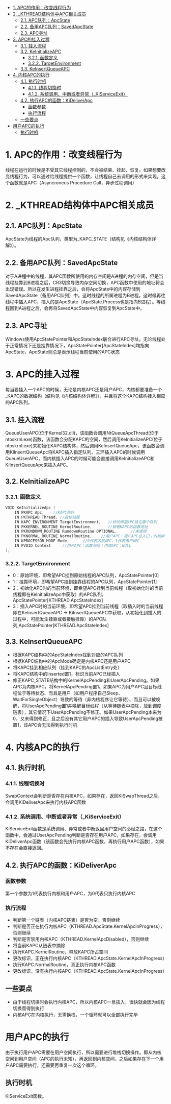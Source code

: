 <!-- TOC -->

- [1. APC的作用：改变线程行为](#1-apc的作用改变线程行为)
- [2. _KTHREAD结构体中APC相关成员](#2-_kthread结构体中apc相关成员)
    - [2.1. APC队列：ApcState](#21-apc队列apcstate)
    - [2.2. 备用APC队列：SavedApcState](#22-备用apc队列savedapcstate)
    - [2.3. APC寻址](#23-apc寻址)
- [3. APC的挂入过程](#3-apc的挂入过程)
    - [3.1. 挂入流程](#31-挂入流程)
    - [3.2. KeInitializeAPC](#32-keinitializeapc)
        - [3.2.1. 函数定义](#321-函数定义)
        - [3.2.2. TargetEnvironment](#322-targetenvironment)
    - [3.3. KeInsertQueueAPC](#33-keinsertqueueapc)
- [4. 内核APC的执行](#4-内核apc的执行)
    - [4.1. 执行时机](#41-执行时机)
        - [4.1.1. 线程切换时](#411-线程切换时)
        - [4.1.2. 系统调用、中断或者异常（_KiServiceExit）](#412-系统调用中断或者异常_kiserviceexit)
    - [4.2. 执行APC的函数：KiDeliverApc](#42-执行apc的函数kideliverapc)
        - [函数参数](#函数参数)
        - [执行流程](#执行流程)
    - [一些要点](#一些要点)
- [用户APC的执行](#用户apc的执行)
    - [执行时机](#执行时机)

<!-- /TOC -->
# 1. APC的作用：改变线程行为
线程在运行的时候是不受其它线程控制的，不会被结束、挂起、恢复。如果想要改变线程行为，可以通过给线程提供一个函数，让线程自己去调用的形式来实现。这个函数就是APC（Asyncroneus Procedure Call，异步过程调用）
# 2. _KTHREAD结构体中APC相关成员
## 2.1. APC队列：ApcState
ApcState为线程的Apc队列，类型为_KAPC_STATE（结构见《内核结构体详解》）。
## 2.2. 备用APC队列：SavedApcState
对于A进程中的线程，其APC函数所使用的内存空间是A进程的内存空间，但是当线程挂靠到B进程之后，CR3切换导致内存空间切换，APC函数中使用的地址将会出现错误。所以在发生进程挂靠之后，会将ApcState中的内容存储到SavedApcState（备用APC队列）中。这时线程的所属进程为B进程，这时候再往线程中插入APC，插入的是ApcState（ApcState.Process也是指向B进程）。等线程回到A进程之后，会再将SavedApcState中内容恢复到ApcState中。
## 2.3. APC寻址
Windows使用ApcStatePointer和ApcStateIndex联合进行APC寻址，无论线程处于正常情况下还是挂靠情况下，ApcStatePointer[ApcStateIndex]均指向ApcState，ApcState则总是表示线程当前使用的APC状态
# 3. APC的挂入过程
每当要挂入一个APC的时候，无论是内核APC还是用户APC，内核都要准备一个_KAPC的数据结构（结构见《内核结构体详解》），并且将这个KAPC结构挂入相应的APC队列。
## 3.1. 挂入流程
QueueUserAPC(位于Kernel32.dll)，该函数会调用NtQueueApcThread(位于ntoskrnl.exe)函数，该函数会分配KAPC的空间，然后调用KeInitializeAPC(位于ntoskrnl.exe)来初始化KAPC结构体，然后调用KeInsertQueueApc，该函数会调用KiInsertQueueApc将KAPC插入指定队列。三环插入APC的时候调用QueueUserAPC，而内核插入APC的时候可能会直接调用KeInitializeAPC和KiInsertQueueApc来插入APC。
## 3.2. KeInitializeAPC
### 3.2.1. 函数定义
```c
VOID KeInitializeApc ( 
    IN PKAPC Apc,    //KAPC指针
    IN PKTHREAD Thread, //目标线程
    IN KAPC_ENVIRONMENT TargetEnvironment,   //标识希望APC挂在哪个队列
    IN PKKERNEL_ROUTINE KernelRoutine,       //销毁KAPC的函数地址
    IN PKRUNDOWN_ROUTINE RundownRoutine OPTIONAL,      //未使用
    IN PKNORMAL_ROUTINE NormalRoutine,    //用户APC：用户APC总入口；内核APC：函数地址
    IN KPROCESSOR_MODE Mode,      //0代表内核APC，1代表用户APC
    IN PVOID Context     //用户APC：函数地址；内核APC：NULL
);
```
### 3.2.2. TargetEnvironment
* 0：原始环境，即希望APC挂到原始线程的APC队列，ApcStatePointer[0]
* 1：挂靠环境，即希望APC挂到挂靠线程的APC队列，ApcStatePointer[1]
* 2：初始化APC时的当前环境，即希望APC挂到当前线程（取初始化时的当前线程即在KeInitializeApc中获取）的APC队列，ApcStatePointer[KTHREAD.ApcStateIndex]
* 3：插入APC时的当前环境，即希望APC挂到当前线程（取插入时的当前线程即在KeInsertQueueAPC -> KiInsertQueueAPC中获取，从初始化到插入的过程中，可能发生挂靠或者接触挂靠）的APC队列,ApcStatePointer[KTHREAD.ApcStateIndex]
## 3.3. KeInsertQueueAPC
* 根据KAPC结构中的ApcStateIndex找到对应的APC队列
* 根据KAPC结构中的ApcMode确定是内核APC还是用户APC
* 将KAPC挂到相应队列（挂到KAPC的ApcListEntry处）
* 将KAPC结构中的Inserted置1，标识当前APC已经插入
* 修正KAPC_STATE结构中的KernelApcPending和UserApcPending。如果APC为内核APC，将KernelApcPending置1。如果APC为用户APC且目标线程位于等待状态、而且是用户（如用户程序自己Sleep、WaitForSingleObject）导致的等待（非内核程序让它等待）、而且可以被唤醒，将UserApcPending置1并唤醒目标线程（从等待链表中摘除，放到调度链表），其它情况下UserApcPending不修正。如果UserApcPending本来为0，又未得到修正，且之后没有其它用户APC的插入导致UserApcPending被置1，该APC会无法得到执行时机
# 4. 内核APC的执行
## 4.1. 执行时机
### 4.1.1. 线程切换时
SwapContext会判断是否存在内核APC，如果存在，返回KiSwapThread之后，会调用KiDeliverApc来执行内核APC函数
### 4.1.2. 系统调用、中断或者异常（_KiServiceExit）
KiServiceExit函数是系统调用、异常或者中断返回用户空间的必经之路，在这个函数中，会通过UserApcPending判断是否存在用户APC，如果存在，会调用KiDeliverApc函数（该函数会先执行内核APC函数，再执行用户APC函数），如果不存在会直接返回。
## 4.2. 执行APC的函数：KiDeliverApc
### 函数参数
第一个参数为1代表执行内核和用户APC，为0代表只执行内核APC
### 执行流程
* 判断第一个链表（内核APC链表）是否为空，否则继续
* 判断是否正在执行内核APC（KTHREAD.ApcState.KernelApcInProgress），否则继续
* 判断是否禁用内核APC（KTHREAD.KernelApcDisabled），否则继续
* 将当前KAPC从链表中摘除
* 执行KAPC.KernelRoutine，释放KAPC所占空间
* 更改标识，正在执行内核APC（KTHREAD.ApcState.KernelApcInProgress）
* 执行KAPC.NormalRoutine，真正执行内核APC函数
* 更改标识，没有执行内核APC（KTHREAD.ApcState.KernelApcInProgress）
## 一些要点
* 由于线程切换时会执行内核APC，所以内核APC一旦插入，很快就会因为线程切换而得到执行
* 内核APC在内核执行，无需换栈，一个循环就可以全部执行完毕
# 用户APC的执行
由于执行用户APC需要在用户空间执行，所以需要进行堆栈切换操作。即从内核空间到用户空间（APC的执行未知），再返回到内核空间，之后如果存在下一个用户APC需要执行，还需要再重复一次这个循环。
## 执行时机
KiServiceExit函数。